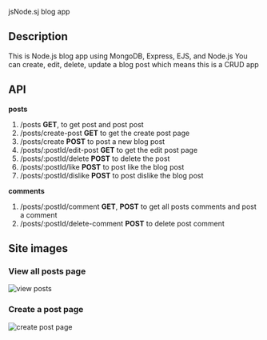 jsNode.sj blog app

## Description

This is Node.js blog app using MongoDB, Express, EJS, and Node.js
You can create, edit, delete, update a blog post which means this is a CRUD app

## API

**posts**

1. /posts **GET**, to get post and post post
2. /posts/create-post  **GET** to get the create post page
3. /posts/create  **POST** to post a new blog post
4. /posts/:postId/edit-post **GET** to get the edit post page
5. /posts/:postId/delete **POST** to delete the post 
3. /posts/:postId/like **POST** to post like the blog post
3. /posts/:postId/dislike **POST** to post dislike the blog post

**comments**

1. /posts/:postId/comment **GET**, **POST** to get all posts comments and post a comment
2. /posts/:postId/delete-comment **POST** to delete post comment

## Site images

### View all posts page

![view posts](https://user-images.githubusercontent.com/82295664/155460272-9431a4fb-4cda-4c85-8b7f-6a2c0d82690c.png)

### Create a post page

![create post page](https://user-images.githubusercontent.com/82295664/155460269-a6406ca4-2d05-4617-ac56-e82a2973b777.png)


